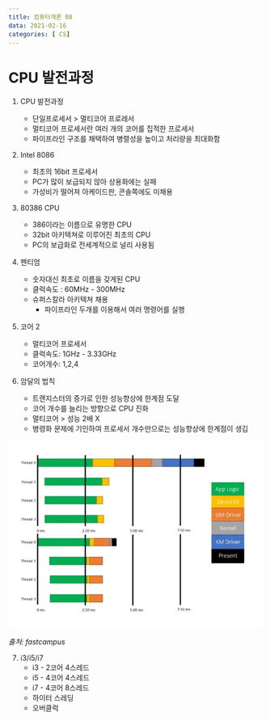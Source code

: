 ```yaml
---
title: 컴퓨터개론 08
data: 2021-02-16
categories: [ CS]
---
```


# CPU 발전과정

1. CPU 발전과정
    - 단일프로세서 > 멀티코어 프로레서
    - 멀티코어 프로세서란 여러 개의 코어를 집적한 프로세서
    - 파이프라인 구조를 채택하여 병렬성을 높이고 처리량을 최대화함

2. Intel 8086
    - 최초의 16bit 프로세서
    - PC가 많이 보급되지 않아 상용화에는 실패
    - 가성비가 떨어져 아케이드판, 콘솔쪽에도 미채용

3. 80386 CPU
    - 386이라는 이름으로 유명한 CPU
    - 32bit 아키텍쳐로 이루어진 최초의 CPU
    - PC의 보급화로 전세계적으로 널리 사용됨

4. 펜티엄
    - 숫자대신 최초로 이름을 갖게된 CPU
    - 클럭속도 : 60MHz - 300MHz
    - 슈퍼스칼라 아키텍쳐 채용
        - 파이프라인 두개를 이용해서 여러 명령어를 실행

5. 코어 2
    - 멀티코어 프로세서
    - 클럭속도: 1GHz - 3.33GHz
    - 코어개수: 1,2,4

6. 암달의 법칙
    - 트랜지스터의 증가로 인한 성능향상에 한계점 도달
    - 코어 개수를 늘리는 방향으로 CPU 진화
    - 멀티코어 > 성능 2배 X
    - 병령화 문제에 기인하여 프로세서 개수만으로는 성능향상에 한계점이 생김

![이미지1](https://github.com/redbean88/redbean88.github.io/blob/master/img/%EC%95%94%EB%8B%AC%EC%9D%98%EB%B2%95%EC%B9%99.png?raw=true)

_출처: fastcampus_


7. i3/i5/i7
    - i3 - 2코어 4스레드
    - i5 - 4코어 4스레드
    - i7 - 4코어 8스레드
    - 하이터 스레딩
    - 오버클럭